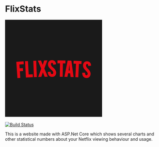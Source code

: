 # FlixStats

![Flixstats-logo](./res/flixstats_logo.png)

[![Build Status](https://dev.azure.com/davidhodel6/FlixStats/_apis/build/status/Davee02.FlixStats?branchName=master)](https://dev.azure.com/davidhodel6/FlixStats/_build/latest?definitionId=1&branchName=master)

This is a website made with ASP.Net Core which shows several charts and other statistical numbers about your Netflix viewing behaviour and usage.
